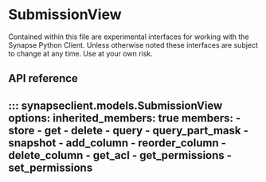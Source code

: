 # SubmissionView

Contained within this file are experimental interfaces for working with the Synapse Python
Client. Unless otherwise noted these interfaces are subject to change at any time. Use
at your own risk.

## API reference

::: synapseclient.models.SubmissionView
    options:
        inherited_members: true
        members:
            - store
            - get
            - delete
            - query
            - query_part_mask
            - snapshot
            - add_column
            - reorder_column
            - delete_column
            - get_acl
            - get_permissions
            - set_permissions
---
